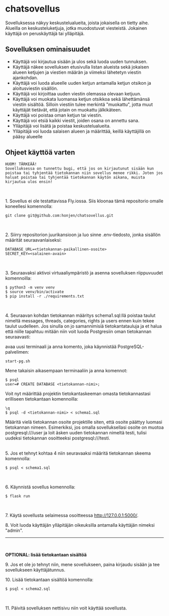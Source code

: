 # chatsovellus
Sovelluksessa näkyy keskustelualueita, joista jokaisella on tietty aihe. Alueilla on keskusteluketjuja, jotka muodostuvat viesteistä. Jokainen käyttäjä on peruskäyttäjä tai ylläpitäjä.


## Sovelluksen ominaisuudet

- Käyttäjä voi kirjautua sisään ja ulos sekä luoda uuden tunnuksen.
- Käyttäjä näkee sovelluksen etusivulla listan alueista sekä jokaisen alueen ketjujen ja viestien määrän ja viimeksi lähetetyn viestin ajankohdan.
- Käyttäjä voi luoda alueelle uuden ketjun antamalla ketjun otsikon ja aloitusviestin sisällön.
- Käyttäjä voi kirjoittaa uuden viestin olemassa olevaan ketjuun.
- Käyttäjä voi muokata luomansa ketjun otsikkoa sekä lähettämänsä viestin sisältöä. Silloin viestiin tulee merkintä "muokattu", jotta muut käyttäjät tietävät, että jotain on muokattu jälkikäteen.
- Käyttäjä voi poistaa oman ketjun tai viestin.
- Käyttäjä voi etsiä kaikki viestit, joiden osana on annettu sana.
- Ylläpitäjä voi lisätä ja poistaa keskustelualueita.
- Ylläpitäjä voi luoda salaisen alueen ja määrittää, keillä käyttäjillä on pääsy alueelle

## Ohjeet käyttöä varten  

~~~
HUOM! TÄRKEÄÄ!
Sovelluksessa on tunnettu bugi, että jos on kirjautunut sisään kun poistaa tai tyhjentää tietokannan niin sovellus menee rikki. Joten jos haluat poistaa tai tyhjentää tietokannan käytön aikana, muista kirjautua ulos ensin!
~~~
<br>

 1\. Sovellus ei ole testattavissa Fly.iossa. Siis kloonaa tämä repositorio omalle koneellesi komennolla:

```
git clone git@github.com:honjen/chatsovellus.git
```  
<br>

2\. Siirry repositorion juurikansioon ja luo sinne .env-tiedosto, jonka sisällön määrität seuraavanlaiseksi:
```
DATABASE_URL=<tietokannan-paikallinen-osoite>
SECRET_KEY=<salainen-avain>
```
<br>

3\. Seuraavaksi aktivoi virtuaaliympäristö ja asenna sovelluksen riippuvuudet komennoilla:
```
$ python3 -m venv venv
$ source venv/bin/activate
$ pip install -r ./requirements.txt
```
<br>

4\. Seuraavan kohdan tietokannan määritys schema1.sql:llä poistaa taulut nimeltä messages, threads, categories, rights ja users ennen kuin tekee taulut uudelleen. Jos sinulla on jo samannimisiä tietokantatauluja ja et halua että niille tapahtuu mitään niin voit luoda Postgresiin oman tietokannan seuraavasti:
<br>

avaa uusi terminaali ja anna komento, joka käynnistää PostgreSQL-palvelimen:
```
start-pg.sh
```

Mene takaisin aikasempaan terminaaliin ja anna komennot:
```
$ psql
user=# CREATE DATABASE <tietokannan-nimi>;
```
Voit nyt määrittää projektin tietokantaskeeman omasta tietokannastasi erilliseen tietokantaan komennoilla:
```
\q
$ psql -d <tietokannan-nimi> < schema1.sql
```
Määritä vielä tietokannan osoite projektille siten, että osoite päättyy luomasi tietokannan nimeen. Esimerkiksi, jos omalla sovelluksellasi osoite on muotoa postgresql:///user ja loit äsken uuden tietokannan nimeltä testi, tulisi uudeksi tietokannan osoitteeksi postgresql:///testi.
<br><br>

5\. Jos et tehnyt kohtaa 4 niin seuravaaksi määritä tietokannan skeema komennolla:
```
$ psql < schema1.sql
```
<br>

6\. Käynnistä sovellus komennolla:
```
$ flask run
```
<br>

7\. Käytä sovellusta selaimessa osoitteessa http://127.0.0.1:5000/.
<br>


8\. Voit luoda käyttäjän ylläpitäjän oikeuksilla antamalla käyttäjän nimeksi "admin".
<br>

---
<br>

**OPTIONAL: lisää tietokantaan sisältöä**
<br>

9\. Jos et ole jo tehnyt niin, mene sovellukseen, paina kirjaudu sisään ja tee sovellukseen käyttäjätunnus.
<br>

10\. Lisää tietokantaan sisältöä komennolla:
```
$ psql < schema2.sql
```
<br>

11\. Päivitä sovelluksen nettisivu niin voit käyttää sovellusta.
